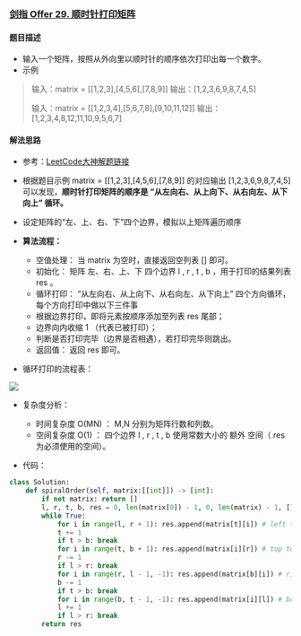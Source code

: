 ### [剑指 Offer 29. 顺时针打印矩阵](https://leetcode-cn.com/problems/shun-shi-zhen-da-yin-ju-zhen-lcof/)

#### 题目描述

- 输入一个矩阵，按照从外向里以顺时针的顺序依次打印出每一个数字。
- 示例

> 输入：matrix = [[1,2,3],[4,5,6],[7,8,9]]
> 输出：[1,2,3,6,9,8,7,4,5]
>
> 输入：matrix = [[1,2,3,4],[5,6,7,8],[9,10,11,12]]
> 输出：[1,2,3,4,8,12,11,10,9,5,6,7]

#### 解法思路

- 参考：[LeetCode大神解题链接](https://leetcode-cn.com/problems/shun-shi-zhen-da-yin-ju-zhen-lcof/solution/mian-shi-ti-29-shun-shi-zhen-da-yin-ju-zhen-she-di/)

- 根据题目示例 matrix = [[1,2,3],[4,5,6],[7,8,9]] 的对应输出 [1,2,3,6,9,8,7,4,5] 可以发现，**顺时针打印矩阵的顺序是 “从左向右、从上向下、从右向左、从下向上” 循环。**
- 设定矩阵的“左、上、右、下”四个边界，模拟以上矩阵遍历顺序
- **算法流程：**
  - 空值处理： 当 matrix 为空时，直接返回空列表 [] 即可。
  - 初始化： 矩阵 左、右、上、下 四个边界 l , r , t , b ，用于打印的结果列表 res 。
  - 循环打印： “从左向右、从上向下、从右向左、从下向上” 四个方向循环，每个方向打印中做以下三件事 
  - 根据边界打印，即将元素按顺序添加至列表 res 尾部；
  - 边界向内收缩 1 （代表已被打印）；
  - 判断是否打印完毕（边界是否相遇），若打印完毕则跳出。
  - 返回值： 返回 res 即可。

- 循环打印的流程表：

![](https://blog-1258986886.cos.ap-beijing.myqcloud.com/yearing1017/j1.png)

- 复杂度分析：
  - 时间复杂度 O(MN) ： M,N 分别为矩阵行数和列数。
  - 空间复杂度 O(1) ： 四个边界 l , r , t , b 使用常数大小的 额外 空间（ res 为必须使用的空间）。

- 代码：

```python
class Solution:
    def spiralOrder(self, matrix:[[int]]) -> [int]:
        if not matrix: return []
        l, r, t, b, res = 0, len(matrix[0]) - 1, 0, len(matrix) - 1, []
        while True:
            for i in range(l, r + 1): res.append(matrix[t][i]) # left to right
            t += 1
            if t > b: break
            for i in range(t, b + 1): res.append(matrix[i][r]) # top to bottom
            r -= 1
            if l > r: break
            for i in range(r, l - 1, -1): res.append(matrix[b][i]) # right to left
            b -= 1
            if t > b: break
            for i in range(b, t - 1, -1): res.append(matrix[i][l]) # bottom to top
            l += 1
            if l > r: break
        return res
```

